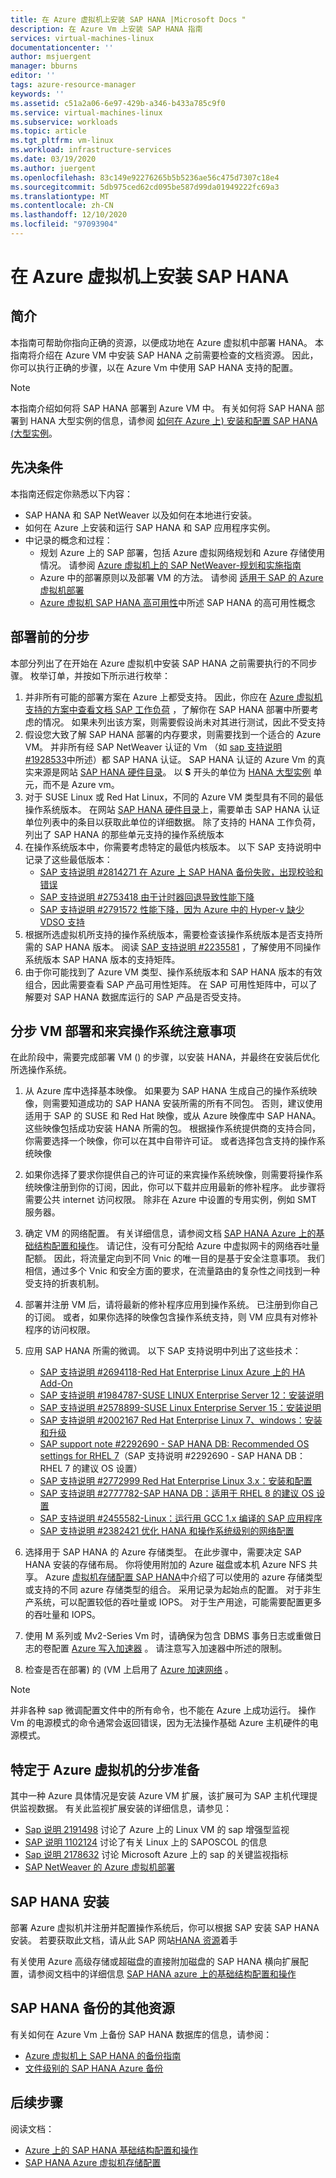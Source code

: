```yaml
---
title: 在 Azure 虚拟机上安装 SAP HANA |Microsoft Docs "
description: 在 Azure Vm 上安装 SAP HANA 指南
services: virtual-machines-linux
documentationcenter: ''
author: msjuergent
manager: bburns
editor: ''
tags: azure-resource-manager
keywords: ''
ms.assetid: c51a2a06-6e97-429b-a346-b433a785c9f0
ms.service: virtual-machines-linux
ms.subservice: workloads
ms.topic: article
ms.tgt_pltfrm: vm-linux
ms.workload: infrastructure-services
ms.date: 03/19/2020
ms.author: juergent
ms.openlocfilehash: 83c149e92276265b5b5236ae56c475d7307c18e4
ms.sourcegitcommit: 5db975ced62cd095be587d99da01949222fc69a3
ms.translationtype: MT
ms.contentlocale: zh-CN
ms.lasthandoff: 12/10/2020
ms.locfileid: "97093904"
---
```

# <a name="installation-of-sap-hana-on-azure-virtual-machines"></a>在 Azure 虚拟机上安装 SAP HANA
## <a name="introduction"></a>简介
本指南可帮助你指向正确的资源，以便成功地在 Azure 虚拟机中部署 HANA。 本指南将介绍在 Azure VM 中安装 SAP HANA 之前需要检查的文档资源。 因此，你可以执行正确的步骤，以在 Azure Vm 中使用 SAP HANA 支持的配置。  

> [!NOTE]
> 本指南介绍如何将 SAP HANA 部署到 Azure VM 中。 有关如何将 SAP HANA 部署到 HANA 大型实例的信息，请参阅 [如何在 Azure 上) 安装和配置 SAP HANA (大型实例](./hana-installation.md)。
 
## <a name="prerequisites"></a>先决条件
本指南还假定你熟悉以下内容：
* SAP HANA 和 SAP NetWeaver 以及如何在本地进行安装。
* 如何在 Azure 上安装和运行 SAP HANA 和 SAP 应用程序实例。
* 中记录的概念和过程：
   * 规划 Azure 上的 SAP 部署，包括 Azure 虚拟网络规划和 Azure 存储使用情况。 请参阅 [Azure 虚拟机上的 SAP NetWeaver-规划和实施指南](./planning-guide.md)
   * Azure 中的部署原则以及部署 VM 的方法。 请参阅 [适用于 SAP 的 Azure 虚拟机部署](./deployment-guide.md)
   * [Azure 虚拟机 SAP HANA 高可用性](./sap-hana-availability-overview.md)中所述 SAP HANA 的高可用性概念

## <a name="step-by-step-before-deploying"></a>部署前的分步
本部分列出了在开始在 Azure 虚拟机中安装 SAP HANA 之前需要执行的不同步骤。 枚举订单，并按如下所示进行枚举：

1. 并非所有可能的部署方案在 Azure 上都受支持。 因此，你应在 [Azure 虚拟机支持的方案中查看文档 SAP 工作负荷](./sap-planning-supported-configurations.md) ，了解你在 SAP HANA 部署中所要考虑的情况。 如果未列出该方案，则需要假设尚未对其进行测试，因此不受支持
2. 假设您大致了解 SAP HANA 部署的内存要求，则需要找到一个适合的 Azure VM。 并非所有经 SAP NetWeaver 认证的 Vm （如 [sap 支持说明 #1928533](https://launchpad.support.sap.com/#/notes/1928533)中所述）都 SAP HANA 认证。 SAP HANA 认证的 Azure Vm 的真实来源是网站 [SAP HANA 硬件目录](https://www.sap.com/dmc/exp/2014-09-02-hana-hardware/enEN/iaas.html#categories=Microsoft%20Azure)。 以 **S** 开头的单位为 [HANA 大型实例](./hana-overview-architecture.md) 单元，而不是 Azure vm。
3. 对于 SUSE Linux 或 Red Hat Linux，不同的 Azure VM 类型具有不同的最低操作系统版本。 在网站 [SAP HANA 硬件目录](https://www.sap.com/dmc/exp/2014-09-02-hana-hardware/enEN/iaas.html#categories=Microsoft%20Azure)上，需要单击 SAP HANA 认证单位列表中的条目以获取此单位的详细数据。 除了支持的 HANA 工作负荷，列出了 SAP HANA 的那些单元支持的操作系统版本
4. 在操作系统版本中，你需要考虑特定的最低内核版本。 以下 SAP 支持说明中记录了这些最低版本：
    - [SAP 支持说明 #2814271 在 Azure 上 SAP HANA 备份失败，出现校验和错误](https://launchpad.support.sap.com/#/notes/2814271)
    - [SAP 支持说明 #2753418 由于计时器回退导致性能下降](https://launchpad.support.sap.com/#/notes/2753418)
    - [SAP 支持说明 #2791572 性能下降，因为 Azure 中的 Hyper-v 缺少 VDSO 支持](https://launchpad.support.sap.com/#/notes/2791572)
4. 根据所选虚拟机所支持的操作系统版本，需要检查该操作系统版本是否支持所需的 SAP HANA 版本。 阅读 [SAP 支持说明 #2235581](https://launchpad.support.sap.com/#/notes/2235581) ，了解使用不同操作系统版本 SAP HANA 版本的支持矩阵。
5. 由于你可能找到了 Azure VM 类型、操作系统版本和 SAP HANA 版本的有效组合，因此需要查看 SAP 产品可用性矩阵。 在 SAP 可用性矩阵中，可以了解要对 SAP HANA 数据库运行的 SAP 产品是否受支持。


## <a name="step-by-step-vm-deployment-and-guest-os-considerations"></a>分步 VM 部署和来宾操作系统注意事项
在此阶段中，需要完成部署 VM () 的步骤，以安装 HANA，并最终在安装后优化所选操作系统。

1. 从 Azure 库中选择基本映像。 如果要为 SAP HANA 生成自己的操作系统映像，则需要知道成功的 SAP HANA 安装所需的所有不同包。 否则，建议使用适用于 SAP 的 SUSE 和 Red Hat 映像，或从 Azure 映像库中 SAP HANA。 这些映像包括成功安装 HANA 所需的包。 根据操作系统提供商的支持合同，你需要选择一个映像，你可以在其中自带许可证。 或者选择包含支持的操作系统映像
2. 如果你选择了要求你提供自己的许可证的来宾操作系统映像，则需要将操作系统映像注册到你的订阅，因此，你可以下载并应用最新的修补程序。 此步骤将需要公共 internet 访问权限。 除非在 Azure 中设置的专用实例，例如 SMT 服务器。
3. 确定 VM 的网络配置。 有关详细信息，请参阅文档 [SAP HANA Azure 上的基础结构配置和操作](./hana-vm-operations.md)。 请记住，没有可分配给 Azure 中虚拟网卡的网络吞吐量配额。 因此，将流量定向到不同 Vnic 的唯一目的是基于安全注意事项。 我们相信，通过多个 Vnic 和安全方面的要求，在流量路由的复杂性之间找到一种受支持的折衷机制。
3. 部署并注册 VM 后，请将最新的修补程序应用到操作系统。 已注册到你自己的订阅。 或者，如果你选择的映像包含操作系统支持，则 VM 应具有对修补程序的访问权限。 
4. 应用 SAP HANA 所需的微调。 以下 SAP 支持说明中列出了这些技术：

    - [SAP 支持说明 #2694118-Red Hat Enterprise Linux Azure 上的 HA Add-On](https://launchpad.support.sap.com/#/notes/2694118)
    - [SAP 支持说明 #1984787-SUSE LINUX Enterprise Server 12：安装说明](https://launchpad.support.sap.com/#/notes/1984787) 
    - [SAP 支持说明 #2578899-SUSE Linux Enterprise Server 15：安装说明](https://launchpad.support.sap.com/#/notes/2578899)
    - [SAP 支持说明 #2002167 Red Hat Enterprise Linux 7、windows：安装和升级](https://launchpad.support.sap.com/#/notes/0002002167)
    - [SAP support note #2292690 - SAP HANA DB: Recommended OS settings for RHEL 7](https://launchpad.support.sap.com/#/notes/0002292690)（SAP 支持说明 #2292690 - SAP HANA DB：RHEL 7 的建议 OS 设置） 
    -  [SAP 支持说明 #2772999 Red Hat Enterprise Linux 3.x：安装和配置](https://launchpad.support.sap.com/#/notes/2772999) 
    -  [SAP 支持说明 #2777782-SAP HANA DB：适用于 RHEL 8 的建议 OS 设置](https://launchpad.support.sap.com/#/notes/2777782)
    -  [SAP 支持说明 #2455582-Linux：运行用 GCC 1.x 编译的 SAP 应用程序](https://launchpad.support.sap.com/#/notes/0002455582)
    -  [SAP 支持说明 #2382421 优化 HANA 和操作系统级别的网络配置](https://launchpad.support.sap.com/#/notes/2382421)

1. 选择用于 SAP HANA 的 Azure 存储类型。 在此步骤中，需要决定 SAP HANA 安装的存储布局。 你将使用附加的 Azure 磁盘或本机 Azure NFS 共享。 Azure [虚拟机存储配置 SAP HANA](./hana-vm-operations-storage.md)中介绍了可以使用的 azure 存储类型或支持的不同 azure 存储类型的组合。 采用记录为起始点的配置。 对于非生产系统，可以配置较低的吞吐量或 IOPS。 对于生产用途，可能需要配置更多的吞吐量和 IOPS。
2. 使用 M 系列或 Mv2-Series Vm 时，请确保为包含 DBMS 事务日志或重做日志的卷配置 [Azure 写入加速器](../../how-to-enable-write-accelerator.md) 。 请注意写入加速器中所述的限制。
2. 检查是否在部署) 的 (VM 上启用了 [Azure 加速网络](https://azure.microsoft.com/blog/maximize-your-vm-s-performance-with-accelerated-networking-now-generally-available-for-both-windows-and-linux/) 。

> [!NOTE]
> 并非各种 sap 微调配置文件中的所有命令，也不能在 Azure 上成功运行。 操作 Vm 的电源模式的命令通常会返回错误，因为无法操作基础 Azure 主机硬件的电源模式。

## <a name="step-by-step-preparations-specific-to-azure-virtual-machines"></a>特定于 Azure 虚拟机的分步准备
其中一种 Azure 具体情况是安装 Azure VM 扩展，该扩展可为 SAP 主机代理提供监视数据。 有关此监视扩展安装的详细信息，请参见：

-  [Sap 说明 2191498](https://launchpad.support.sap.com/#/notes/2191498/E) 讨论了 Azure 上的 Linux VM 的 sap 增强型监视 
-  [SAP 说明 1102124](https://launchpad.support.sap.com/#/notes/1102124/E) 讨论了有关 Linux 上的 SAPOSCOL 的信息 
-  [Sap 说明 2178632](https://launchpad.support.sap.com/#/notes/2178632/E) 讨论 Microsoft Azure 上的 sap 的关键监视指标
-  [SAP NetWeaver 的 Azure 虚拟机部署](./deployment-guide.md#d98edcd3-f2a1-49f7-b26a-07448ceb60ca)

## <a name="sap-hana-installation"></a>SAP HANA 安装
部署 Azure 虚拟机并注册并配置操作系统后，你可以根据 SAP 安装 SAP HANA 安装。 若要获取此文档，请从此 SAP 网站[HANA 资源](https://www.sap.com/products/s4hana-erp.html?btp=9d3e6f82-d8ab-4122-8d2d-bf4971217afd)着手

有关使用 Azure 高级存储或超磁盘的直接附加磁盘的 SAP HANA 横向扩展配置，请参阅文档中的详细信息 [SAP HANA azure 上的基础结构配置和操作](./hana-vm-operations.md#configuring-azure-infrastructure-for-sap-hana-scale-out)


## <a name="additional-resources-for-sap-hana-backup"></a>SAP HANA 备份的其他资源
有关如何在 Azure Vm 上备份 SAP HANA 数据库的信息，请参阅：
* [Azure 虚拟机上 SAP HANA 的备份指南](./sap-hana-backup-guide.md)
* [文件级别的 SAP HANA Azure 备份](./sap-hana-backup-file-level.md)

## <a name="next-steps"></a>后续步骤
阅读文档：

- [Azure 上的 SAP HANA 基础结构配置和操作](./hana-vm-operations.md)
- [SAP HANA Azure 虚拟机存储配置](./hana-vm-operations-storage.md)
